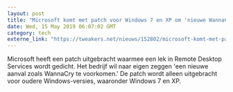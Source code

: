 ```yaml
---
layout: post
title: "Microsoft komt met patch voor Windows 7 en XP om 'nieuwe WannaCry' te voorkomen"
date: Wed, 15 May 2019 06:07:02 GMT
category: tech
externe_link: "https://tweakers.net/nieuws/152802/microsoft-komt-met-patch-voor-windows-7-en-xp-om-nieuwe-wannacry-te-voorkomen.html"
---
```


Microsoft heeft een patch uitgebracht waarmee een lek in Remote Desktop Services wordt gedicht. Het bedrijf wil naar eigen zeggen 'een nieuwe aanval zoals WannaCry te voorkomen.' De patch wordt alleen uitgebracht voor oudere Windows-versies, waaronder Windows 7 en XP.<img src="http://feeds.feedburner.com/~r/tweakers/mixed/~4/dWrkIbDeH2U" height="1" width="1" alt=""/>
